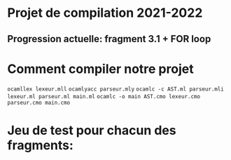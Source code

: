# Projet de compilation 2021-2022

## Progression actuelle: fragment 3.1 + FOR loop 

# Comment compiler notre projet 

`ocamllex lexeur.mll`
`ocamlyacc parseur.mly`
`ocamlc -c AST.ml parseur.mli lexeur.ml parseur.ml main.ml`
`ocamlc -o main AST.cmo lexeur.cmo parseur.cmo main.cmo`

# Jeu de test pour chacun des fragments:
